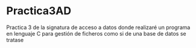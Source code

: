 # Practica3AD
 Practica 3 de la signatura de acceso a datos donde realizaré un programa en lenguaje C para gestión de ficheros como si de una base de datos se tratase
